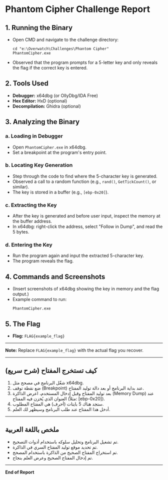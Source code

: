 # Phantom Cipher Challenge Report

## 1. Running the Binary

- Open CMD and navigate to the challenge directory:
  ```
  cd "e:\Overwatch\Challenges\Phantom Cipher"
  PhantomCipher.exe
  ```
- Observed that the program prompts for a 5-letter key and only reveals the flag if the correct key is entered.

## 2. Tools Used

- **Debugger:** x64dbg (or OllyDbg/IDA Free)
- **Hex Editor:** HxD (optional)
- **Decompilation:** Ghidra (optional)

## 3. Analyzing the Binary

### a. Loading in Debugger

- Open `PhantomCipher.exe` in x64dbg.
- Set a breakpoint at the program's entry point.

### b. Locating Key Generation

- Step through the code to find where the 5-character key is generated.
- Observed a call to a random function (e.g., `rand()`, `GetTickCount()`, or similar).
- The key is stored in a buffer (e.g., `[ebp-0x20]`).

### c. Extracting the Key

- After the key is generated and before user input, inspect the memory at the buffer address.
- In x64dbg: right-click the address, select "Follow in Dump", and read the 5 bytes.

### d. Entering the Key

- Run the program again and input the extracted 5-character key.
- The program reveals the flag.

## 4. Commands and Screenshots

- (Insert screenshots of x64dbg showing the key in memory and the flag output.)
- Example command to run:
  ```
  PhantomCipher.exe
  ```

## 5. The Flag

- **Flag:** `FLAG{example_flag}`

---

**Note:** Replace `FLAG{example_flag}` with the actual flag you recover.

---

## كيف تستخرج المفتاح (شرح سريع)

1. شغّل البرنامج في مصحح مثل x64dbg.
2. ضع نقطة توقف (Breakpoint) عند بداية البرنامج أو بعد دالة توليد المفتاح.
3. بعد توليد المفتاح وقبل إدخال المستخدم، اعرض الذاكرة (Memory Dump) عند العنوان الذي يُخزن فيه المفتاح (مثلاً: [ebp-0x20]).
4. ستجد هناك 5 بايتات (أحرف) هي المفتاح المطلوب.
5. أدخل هذا المفتاح عند طلب البرنامج وسيظهر لك العلم.

---

## ملخص باللغة العربية

- تم تشغيل البرنامج وتحليل سلوكه باستخدام أدوات التصحيح.
- تم تحديد موقع توليد المفتاح السري في الذاكرة.
- تم استخراج المفتاح الصحيح من الذاكرة باستخدام المصحح.
- تم إدخال المفتاح الصحيح وعرض العلم بنجاح.

---

**End of Report**
